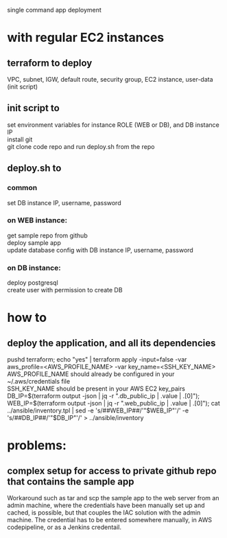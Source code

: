 single command app deployment

# with regular EC2 instances
## terraform to deploy
VPC, subnet, IGW, default route, security group, EC2 instance, user-data (init script)
## init script to
set environment variables for instance ROLE (WEB or DB), and DB instance IP  
install git  
git clone code repo and run deploy.sh from the repo
## deploy.sh to
### common
set DB instance IP, username, password
### on WEB instance:
get sample repo from github  
deploy sample app  
update database config with DB instance IP, username, password
### on DB instance:
deploy postgresql  
create user with permission to create DB

# how to
## deploy the application, and all its dependencies
pushd terraform; echo "yes" | terraform apply -input=false -var aws_profile=<AWS_PROFILE_NAME> -var key_name=<SSH_KEY_NAME>  
AWS_PROFILE_NAME should already be configured in your ~/.aws/credentials file  
SSH_KEY_NAME should be present in your AWS EC2 key_pairs  
DB_IP=$(terraform  output -json | jq -r ".db_public_ip | .value | .[0]"); WEB_IP=$(terraform  output -json | jq -r ".web_public_ip | .value | .[0]"); cat ../ansible/inventory.tpl | sed -e 's/##WEB_IP##/'"$WEB_IP"'/' -e 's/##DB_IP##/'"$DB_IP"'/' > ../ansible/inventory  

# problems:
## complex setup for access to private github repo that contains the sample app
Workaround such as tar and scp the sample app to the web server from an admin machine, where the credentials have been manually set up and cached, is possible, but that couples the IAC solution with the admin machine. The credential has to be entered somewhere manually, in AWS codepipeline, or as a Jenkins credentail.

